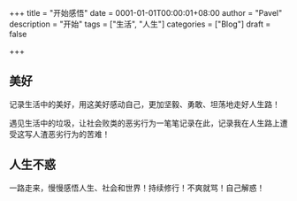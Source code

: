 +++
title = "开始感悟"
date = 0001-01-01T00:00:01+08:00
author = "Pavel"
description = "开始"
tags = ["生活", "人生"]
categories = ["Blog"]
draft = false

+++

## 美好

记录生活中的美好，用这美好感动自己，更加坚毅、勇敢、坦荡地走好人生路！

遇见生活中的垃圾，让社会败类的恶劣行为一笔笔记录在此，记录我在人生路上遭受这写人渣恶劣行为的苦难！

## 人生不惑

一路走来，慢慢感悟人生、社会和世界！持续修行！不爽就骂！自己解惑！
